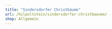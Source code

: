 ```yaml
---
title: "Sindersdorfer Christbäume"
url: /hilpoltstein/sindersdorfer-christbaeume/
shop: Allgemein
---
```

